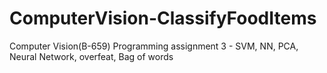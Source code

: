 # ComputerVision-ClassifyFoodItems
Computer Vision(B-659) Programming assignment 3 - SVM, NN, PCA, Neural Network, overfeat, Bag of words
